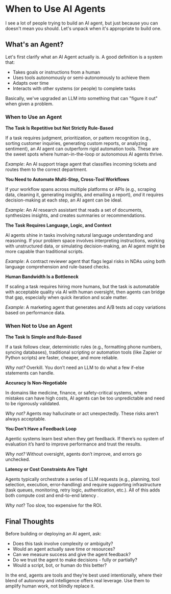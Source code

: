 # When to Use AI Agents

I see a lot of people trying to build an AI agent, but just because you can doesn't mean you should. Let's unpack when it's appropriate to build one.

## What's an Agent?

Let's first clarify what an AI Agent actually is. A good definition is a system that:
* Takes goals or instructions from a human
* Uses tools autonomously or semi-autonomously to achieve them 
* Adapts over time
* Interacts with other systems (or people) to complete tasks

Basically, we've upgraded an LLM into something that can "figure it out" when given a problem. 

### When to Use an Agent

**The Task Is Repetitive but Not Strictly Rule-Based**

If a task requires judgment, prioritization, or pattern recognition (e.g., sorting customer inquiries, generating custom reports, or analyzing sentiment), an AI agent can outperform rigid automation tools. These are the sweet spots where human-in-the-loop or autonomous AI agents thrive.

*Example*: An AI support triage agent that classifies incoming tickets and routes them to the correct department.

**You Need to Automate Multi-Step, Cross-Tool Workflows**

If your workflow spans across multiple platforms or APIs (e.g., scraping data, cleaning it, generating insights, and emailing a report), *and* it requires decision-making at each step, an AI agent can be ideal.

*Example*: An AI research assistant that reads a set of documents, synthesizes insights, and creates summaries or recommendations.

**The Task Requires Language, Logic, and Context**

AI agents shine in tasks involving natural language understanding and reasoning. If your problem space involves interpreting instructions, working with unstructured data, or simulating decision-making, an AI agent might be more capable than traditional scripts.

*Example*: A contract reviewer agent that flags legal risks in NDAs using both language comprehension and rule-based checks.

**Human Bandwidth Is a Bottleneck**

If scaling a task requires hiring more humans, but the task is automatable with acceptable quality via AI with human oversight, then agents can bridge that gap, especially when quick iteration and scale matter.

*Example*: A marketing agent that generates and A/B tests ad copy variations based on performance data.

### When Not to Use an Agent
**The Task Is Simple and Rule-Based**

If a task follows clear, deterministic rules (e.g., formatting phone numbers, syncing databases), traditional scripting or automation tools (like Zapier or Python scripts) are faster, cheaper, and more reliable.

*Why not?* Overkill. You don’t need an LLM to do what a few if-else statements can handle. 

**Accuracy Is Non-Negotiable**

In domains like medicine, finance, or safety-critical systems, where mistakes can have high costs, AI agents can be too unpredictable and need to be rigorously validated.

*Why not?* Agents may hallucinate or act unexpectedly. These risks aren’t always acceptable.

**You Don’t Have a Feedback Loop**

Agentic systems learn best when they get feedback. If there’s no system of evaluation it’s hard to improve performance and trust the results.

*Why not?* Without oversight, agents don’t improve, and errors go unchecked.

**Latency or Cost Constraints Are Tight**

Agents typically orchestrate a series of LLM requests (e.g., planning, tool selection, execution, error-handling) and require supporting infrastructure (task queues, monitoring, retry logic, authentication, etc.). All of this adds both compute cost and end-to-end latency .

*Why not*? Too slow, too expensive for the ROI.

## Final Thoughts

Before building or deploying an AI agent, ask:

* Does this task involve complexity or ambiguity?
* Would an agent actually save time or resources?
* Can we measure success and give the agent feedback?
* Do we trust the agent to make decisions - fully or partially?
* Would a script, bot, or human do this better?

In the end, agents are tools and they’re best used intentionally, where their blend of autonomy and intelligence offers real leverage. Use them to amplify human work, not blindly replace it.